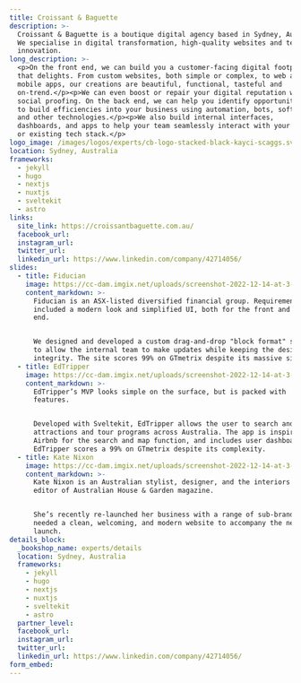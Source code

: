 ```yaml
---
title: Croissant & Baguette
description: >-
  Croissant & Baguette is a boutique digital agency based in Sydney, Australia.
  We specialise in digital transformation, high-quality websites and technical
  innovation.
long_description: >-
  <p>On the front end, we can build you a customer-facing digital footprint
  that delights. From custom websites, both simple or complex, to web and
  mobile apps, our creations are beautiful, functional, tasteful and
  on-trend.</p><p>We can even boost or repair your digital reputation with
  social proofing. On the back end, we can help you identify opportunities
  to build efficiencies into your business using automation, bots, software,
  and other technologies.</p><p>We also build internal interfaces,
  dashboards, and apps to help your team seamlessly interact with your new
  or existing tech stack.</p>
logo_image: /images/logos/experts/cb-logo-stacked-black-kayci-scaggs.svg
location: Sydney, Australia
frameworks:
  - jekyll
  - hugo
  - nextjs
  - nuxtjs
  - sveltekit
  - astro
links:
  site_link: https://croissantbaguette.com.au/
  facebook_url:
  instagram_url:
  twitter_url:
  linkedin_url: https://www.linkedin.com/company/42714056/
slides:
  - title: Fiducian
    image: https://cc-dam.imgix.net/uploads/screenshot-2022-12-14-at-3-21-44-pm.png
    content_markdown: >-
      Fiducian is an ASX-listed diversified financial group. Requirements
      included a modern look and simplified UI, both for the front and back
      end.


      We designed and developed a custom drag-and-drop "block format" site
      to allow the internal team to make updates while keeping the design
      integrity. The site scores 99% on GTmetrix despite its massive size.
  - title: EdTripper
    image: https://cc-dam.imgix.net/uploads/screenshot-2022-12-14-at-3-23-40-pm.png
    content_markdown: >-
      EdTripper’s MVP looks simple on the surface, but is packed with
      features.


      Developed with Sveltekit, EdTripper allows the user to search and book
      attractions and tour programs across Australia. The app is inspired by
      Airbnb for the search and map function, and includes user dashboards.
      EdTripper scores a 99% on GTmetrix despite its complexity.
  - title: Kate Nixon
    image: https://cc-dam.imgix.net/uploads/screenshot-2022-12-14-at-3-23-56-pm.png
    content_markdown: >-
      Kate Nixon is an Australian stylist, designer, and the interiors
      editor of Australian House & Garden magazine.


      She’s recently re-launched her business with a range of sub-brands and
      needed a clean, welcoming, and modern website to accompany the new
      launch.
details_block:
  _bookshop_name: experts/details
  location: Sydney, Australia
  frameworks:
    - jekyll
    - hugo
    - nextjs
    - nuxtjs
    - sveltekit
    - astro
  partner_level:
  facebook_url:
  instagram_url:
  twitter_url:
  linkedin_url: https://www.linkedin.com/company/42714056/
form_embed:
---
```

